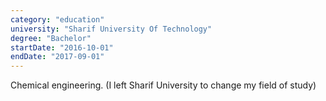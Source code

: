 ```yaml
---
category: "education"
university: "Sharif University Of Technology"
degree: "Bachelor"
startDate: "2016-10-01"
endDate: "2017-09-01"
---
```


Chemical engineering. (I left Sharif University to change my field of study)
